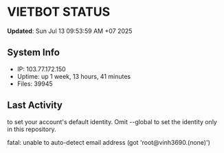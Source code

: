 # VIETBOT STATUS
**Updated**: Sun Jul 13 09:53:59 AM +07 2025

## System Info
- IP: 103.77.172.150
- Uptime: up 1 week, 13 hours, 41 minutes
- Files: 39945

## Last Activity

to set your account's default identity.
Omit --global to set the identity only in this repository.

fatal: unable to auto-detect email address (got 'root@vinh3690.(none)')
